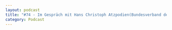 ```yaml
---
layout: podcast
title: "#74 - Im Gespräch mit Hans Christoph Atzpodien(Bundesverband der Deutschen Sicherheits- & Verteidigungsindustrie e.V.) über das Verständnis von Nachhaltigkeit in der Rüstungsindustrie."
category: Podcast
---
```


<p><script class="podigee-podcast-player" src="https://cdn.podigee.com/podcast-player/javascripts/podigee-podcast-player.js" data-configuration="https://interviews-4-future.podigee.io/74-i4f/embed?context=external"></script></p>
